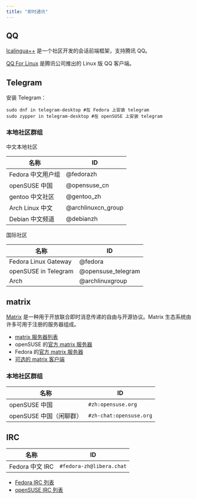 ```yaml
---
title: "即时通讯"
---
```


## QQ

[Icalingua++](https://github.com/Icalingua-plus-plus/Icalingua-plus-plus) 是一个社区开发的会话前端框架，支持腾讯 QQ。

[QQ For Linux](https://im.qq.com/linuxqq/index.html) 是腾讯公司推出的 Linux 版 QQ 客户端。

## Telegram

安装 Telegram：

```
sudo dnf in telegram-desktop #在 Fedora 上安装 telegram
sudo zypper in telegram-desktop #在 openSUSE 上安装 telegram
```

### 本地社区群组

中文本地社区

|名称|ID|
|---|---|
|Fedora 中文用户组|@fedorazh|
|openSUSE 中国|@opensuse_cn|
|gentoo 中文社区|@gentoo_zh|
|Arch Linux 中文|@archlinuxcn_group|
|Debian 中文频道|@debianzh|

国际社区

|名称|ID|
|---|---|
|Fedora Linux Gateway|@fedora|
|openSUSE in Telegram|@opensuse_telegram|
|Arch|@archlinuxgroup|

## matrix

[Matrix](https://matrix.org/) 是一种用于开放联合即时消息传递的自由与开源协议。Matrix 生态系统由许多可用于注册的服务器组成。

- [matrix 服务器列表](https://tatsumoto-ren.github.io/blog/list-of-matrix-servers.html)
- openSUSE 的[官方 matrix 服务器](https://chat.opensuse.org/)
- Fedora 的[官方 matrix 服务器](https://chat.fedoraproject.org/)
- [可选的 matrix 客户端](https://matrix.org/clients/)

### 本地社区群组

|名称|ID|
|---|---|
|openSUSE 中国|`#zh:opensuse.org`|
|openSUSE 中国（闲聊群）|`#zh-chat:opensuse.org`|

## IRC

|名称|ID|
|---|---|
|Fedora 中文 IRC|`#fedora-zh@libera.chat`|

- [Fedora IRC 列表](https://fedoraproject.org/wiki/Communicating_and_getting_help#IRC)
- [openSUSE IRC 列表](https://en.opensuse.org/openSUSE:IRC_list)